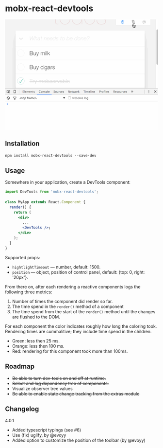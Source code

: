 # mobx-react-devtools

![MobX devtools](devtools.gif)

## Installation

`npm install mobx-react-devtools --save-dev`

## Usage

Somewhere in your application, create a DevTools component:

```jsx
import DevTools from 'mobx-react-devtools';

class MyApp extends React.Component {
  render() {
    return (
      <div>
        ...
        <DevTools />;
      </div>
    );
  }
}
```

Supported props:
* `hightlightTimeout` — number, default: 1500.
* `position` — object, position of control panel, default: {top: 0, right: '20px'}.


From there on, after each rendering a reactive components logs the following three metrics:
1. Number of times the component did render so far.
2. The time spend in the `render()` method of a component
3. The time spend from the start of the `render()` method until the changes are flushed to the DOM.

For each component the color indicates roughly how long the coloring took. Rendering times are cummalitive; they include time spend in the children.
* Green: less then 25 ms.
* Orange: less then 100 ms.
* Red: rendering for this component took more than 100ms.

## Roadmap

* ~~Be able to turn dev-tools on and off at runtime.~~
* ~~Select and log dependency tree of components.~~
* Visualize observer tree values
* ~~Be able to enable state change tracking from the extras module~~

## Changelog

4.0.1
* Added typescript typings (see #6)
* Use (fix) uglify, by @evoyy
* Added option to customize the position of the toolbar (by @evoyy)